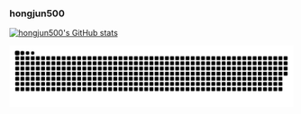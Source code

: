 ### hongjun500

[![hongjun500's GitHub stats](https://github-readme-stats-git-master-hongjun500.vercel.app/api?username=hongjun500&show_icons=true&theme=radical)](https://github.com/hongjun500)

<picture>
  <source media="(prefers-color-scheme: dark)" srcset="https://raw.githubusercontent.com/hongjun500/hongjun500/output/github-contribution-grid-snake-dark.svg">
  <source media="(prefers-color-scheme: light)" srcset="https://raw.githubusercontent.com/hongjun500/hongjun500/output/github-contribution-grid-snake.svg">
  <img alt="github contribution grid snake " src="https://raw.githubusercontent.com/hongjun500/hongjun500/output/github-contribution-grid-snake.svg">
</picture>
